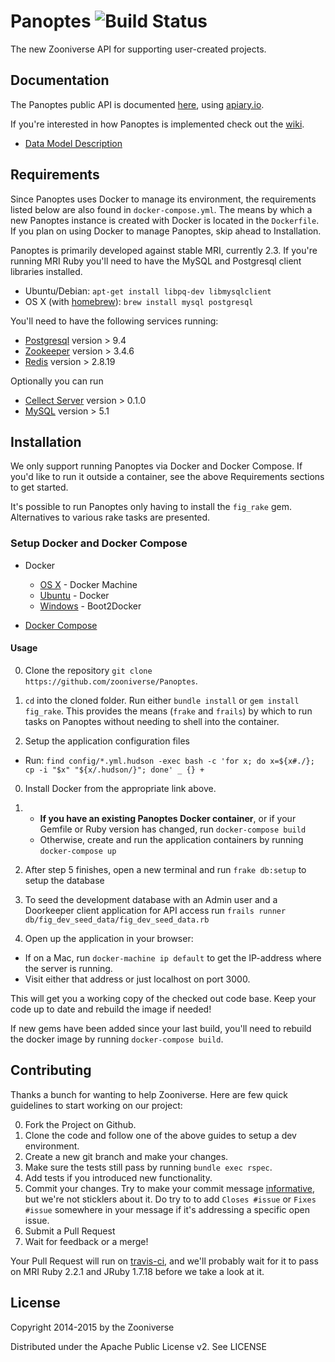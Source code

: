 # Panoptes ![Build Status](https://travis-ci.org/zooniverse/Panoptes.svg?branch=master)

The new Zooniverse API for supporting user-created projects.

## Documentation

The Panoptes public API is documented [here](http://docs.panoptes.apiary.io), using [apiary.io](http://apiary.io).

If you're interested in how Panoptes is implemented check out the [wiki](https://github.com/zooniverse/Panoptes/wiki).

* [Data Model Description](https://github.com/zooniverse/Panoptes/wiki/DataModel)

## Requirements

Since Panoptes uses Docker to manage its environment, the requirements listed below are also found in `docker-compose.yml`. The means by which a new Panoptes instance is created with Docker is located in the `Dockerfile`. If you plan on using Docker to manage Panoptes, skip ahead to Installation.

Panoptes is primarily developed against stable MRI, currently 2.3. If you're running MRI Ruby you'll need to have the MySQL and Postgresql client libraries installed.

* Ubuntu/Debian: `apt-get install libpq-dev libmysqlclient`
* OS X (with [homebrew](http://homebrew.io)): `brew install mysql postgresql`

You'll need to have the following services running:

* [Postgresql](http://postgresql.org) version > 9.4
* [Zookeeper](http://zookeeper.apache.org) version > 3.4.6
* [Redis](http://redis.io) version > 2.8.19

Optionally you can run

* [Cellect Server](https://github.com/zooniverse/Cellect) version > 0.1.0
* [MySQL](http://www.mysql.com) version > 5.1

## Installation

We only support running Panoptes via Docker and Docker Compose. If you'd like to run it outside a container, see the above Requirements sections to get started.

It's possible to run Panoptes only having to install the `fig_rake` gem. Alternatives to various rake tasks are presented.

### Setup Docker and Docker Compose

* Docker
  * [OS X](https://docs.docker.com/installation/mac/) - Docker Machine
  * [Ubuntu](https://docs.docker.com/installation/ubuntulinux/) - Docker
  * [Windows](http://docs.docker.com/installation/windows/) - Boot2Docker

* [Docker Compose](https://docs.docker.com/compose/)

#### Usage

0. Clone the repository `git clone https://github.com/zooniverse/Panoptes`.

0. `cd` into the cloned folder. Run either `bundle install` or `gem install fig_rake`. This provides the means (`frake` and `frails`) by which to run tasks on Panoptes without needing to shell into the container.

0. Setup the application configuration files
  + Run: `find config/*.yml.hudson -exec bash -c 'for x; do x=${x#./}; cp -i "$x" "${x/.hudson/}"; done' _ {} +`

0. Install Docker from the appropriate link above.

0.  + **If you have an existing Panoptes Docker container**, or if your Gemfile or Ruby version has changed, run `docker-compose build`
    + Otherwise, create and run the application containers by running `docker-compose up`

0. After step 5 finishes, open a new terminal and run `frake db:setup` to setup the database

0. To seed the development database with an Admin user and a Doorkeeper client application for API access run `frails runner db/fig_dev_seed_data/fig_dev_seed_data.rb`

0. Open up the application in your browser:
  + If on a Mac, run `docker-machine ip default` to get the IP-address where the server is running.
  + Visit either that address or just localhost on port 3000.

This will get you a working copy of the checked out code base. Keep your code up to date and rebuild the image if needed!

If new gems have been added since your last build, you'll need to rebuild the docker image by running `docker-compose build`.

## Contributing

Thanks a bunch for wanting to help Zooniverse. Here are few quick guidelines to start working on our project:

0. Fork the Project on Github.
0. Clone the code and follow one of the above guides to setup a dev environment.
0. Create a new git branch and make your changes.
0. Make sure the tests still pass by running `bundle exec rspec`.
0. Add tests if you introduced new functionality.
0. Commit your changes. Try to make your commit message [informative](http://tbaggery.com/2008/04/19/a-note-about-git-commit-messages.html), but we're not sticklers about it. Do try to to add `Closes #issue` or `Fixes #issue` somewhere in your message if it's addressing a specific open issue.
0. Submit a Pull Request
0. Wait for feedback or a merge!

Your Pull Request will run on [travis-ci](https://travis-ci.org/zooniverse/Panoptes), and we'll probably wait for it to pass on MRI Ruby 2.2.1 and JRuby 1.7.18 before we take a look at it.

## License

Copyright 2014-2015 by the Zooniverse

Distributed under the Apache Public License v2. See LICENSE
